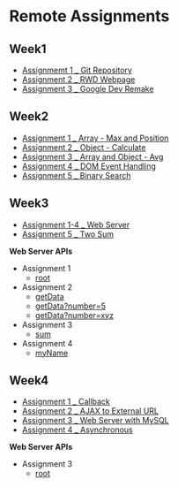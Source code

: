 # Remote Assignments
## Week1
* [Assignmemt 1 _ Git Repository](https://github.com/yk9331/remote-assignments)
* [Assignment 2 _ RWD Webpage](https://yk9331.github.io/remote-assignments/Week-1/Assignment-2/)
* [Assignment 3 _ Google Dev Remake](https://yk9331.github.io/remote-assignments/Week-1/Assignment-3/)

## Week2
* [Assignment 1 _ Array - Max and Position](https://github.com/yk9331/remote-assignments/blob/master/Week-2/Assignment-1/assignment-1.js)
* [Assignment 2 _ Object - Calculate](https://github.com/yk9331/remote-assignments/blob/master/Week-2/Assignment-2/assignment-2.js)
* [Assignment 3 _ Array and Object - Avg](https://github.com/yk9331/remote-assignments/blob/master/Week-2/Assignment-3/assignment-3.js)
* [Assignment 4 _ DOM Event Handling](https://yk9331.github.io/remote-assignments/Week-2/Assignment-4/)
* [Assignment 5 _ Binary Search](https://github.com/yk9331/remote-assignments/tree/master/Week-2/Assignment-5)

## Week3
* [Assignment 1-4 _ Web Server](https://github.com/yk9331/remote-assignments/tree/master/Week-3/Assignments)
* [Assignment 5 _ Two Sum](https://github.com/yk9331/remote-assignments/blob/master/Week-3/Assignment-5/assignment-5.js)

**Web Server APIs**
* Assignment 1 
	* [root](http://localhost:3000/)
* Assignment 2
	* [getData](http://localhost:3000/getData)
	* [getData?number=5](http://localhost:3000/getData?number=5)
	* [getData?number=xyz](http://localhost:3000/getData?number=xyz)
* Assignment 3
	* [sum](http://localhost:3000/sum.html)
* Assignment 4
	* [myName](http://localhost:3000/myName)

## Week4
* [Assignment 1 _ Callback](https://github.com/yk9331/remote-assignments/blob/master/Week-4/Assignment-1/assignment-1.js)
* [Assignment 2 _ AJAX to External URL](https://yk9331.github.io/remote-assignments/Week-4/Assignment-2/)
* [Assignment 3 _ Web Server with MySQL](https://github.com/yk9331/remote-assignments/tree/master/Week-4/Assignment-3)
* [Assignment 4 _ Asynchronous](https://github.com/yk9331/remote-assignments/blob/master/Week-4/Assignment-4/assignment-4.js)

**Web Server APIs**
* Assignment 3 
	* [root](http://localhost:3000/)
